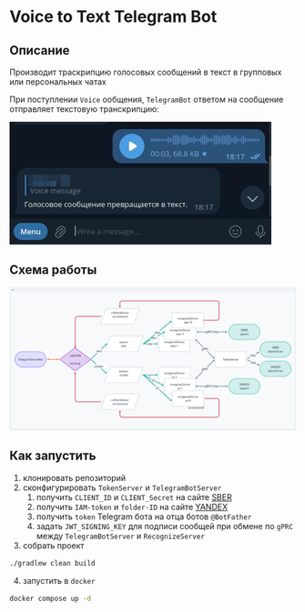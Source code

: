 # Voice to Text Telegram Bot
## Описание
Производит траскрипцию голосовых сообщений в текст в групповых или персональных чатах

При поступлении `Voice` ообщения, `TelegramBot` ответом на сообщение отправляет текстовую транскрипцию:

![пример](doc/img/img.png)

## Схема работы
![схема работы](doc/img/img_1.png)

## Как запустить
1. клонировать репозиторий
2. сконфигурировать `TokenServer` и `TelegramBotServer`
    1. получить `CLIENT_ID` и `CLIENT_Secret` на сайте [SBER](https://developers.sber.ru/docs/ru/salutespeech/authentication)
    2. получить `IAM-token` и `folder-ID` на сайте [YANDEX](https://cloud.yandex.ru/docs/resource-manager/quickstart)
    3. получить `token` Telegram бота на отца ботов `@BotFather`
    4. задать `JWT_SIGNING_KEY` для подписи сообщей при обмене по `gPRC` между `TelegramBotServer` и `RecognizeServer`
3. собрать проект
```sh
./gradlew clean build
```
4. запустить в `docker`
```sh
docker compose up -d
```



